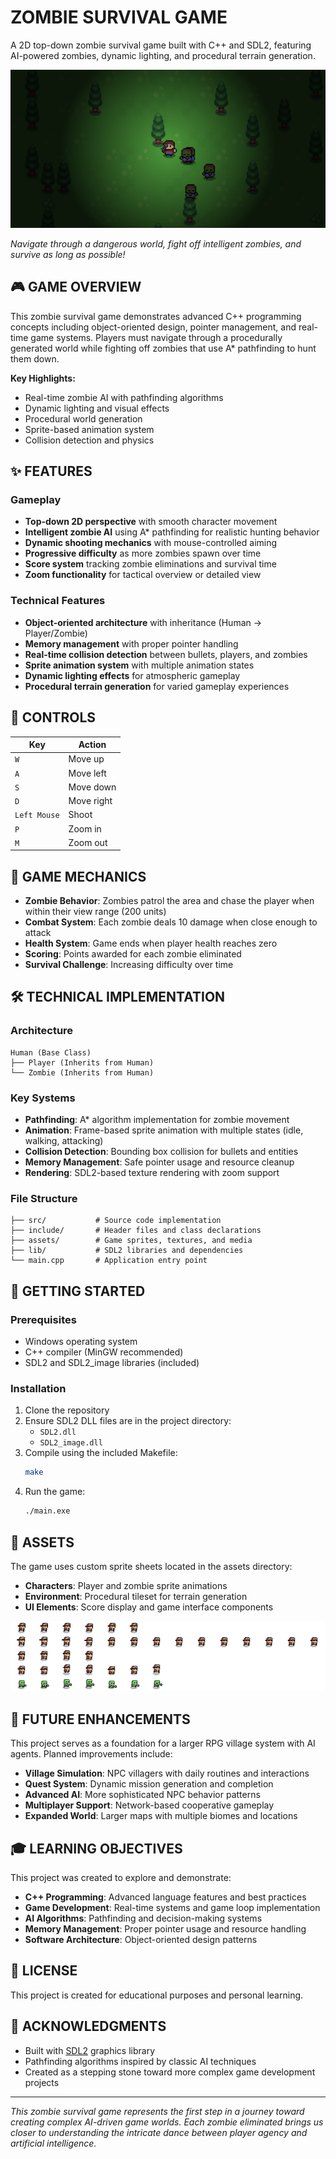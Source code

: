 # ZOMBIE SURVIVAL GAME

A 2D top-down zombie survival game built with C++ and SDL2, featuring AI-powered zombies, dynamic lighting, and procedural terrain generation.

![Game Preview](assets/screenshot.png)

*Navigate through a dangerous world, fight off intelligent zombies, and survive as long as possible!*

## 🎮 GAME OVERVIEW

This zombie survival game demonstrates advanced C++ programming concepts including object-oriented design, pointer management, and real-time game systems. Players must navigate through a procedurally generated world while fighting off zombies that use A* pathfinding to hunt them down.

**Key Highlights:**
- Real-time zombie AI with pathfinding algorithms
- Dynamic lighting and visual effects
- Procedural world generation
- Sprite-based animation system
- Collision detection and physics

## ✨ FEATURES

### Gameplay
- **Top-down 2D perspective** with smooth character movement
- **Intelligent zombie AI** using A* pathfinding for realistic hunting behavior
- **Dynamic shooting mechanics** with mouse-controlled aiming
- **Progressive difficulty** as more zombies spawn over time
- **Score system** tracking zombie eliminations and survival time
- **Zoom functionality** for tactical overview or detailed view

### Technical Features
- **Object-oriented architecture** with inheritance (Human → Player/Zombie)
- **Memory management** with proper pointer handling
- **Real-time collision detection** between bullets, players, and zombies
- **Sprite animation system** with multiple animation states
- **Dynamic lighting effects** for atmospheric gameplay
- **Procedural terrain generation** for varied gameplay experiences

## 🎯 CONTROLS

| Key | Action |
|-----|--------|
| `W` | Move up |
| `A` | Move left |
| `S` | Move down |
| `D` | Move right |
| `Left Mouse` | Shoot |
| `P` | Zoom in |
| `M` | Zoom out |

## 🧠 GAME MECHANICS

- **Zombie Behavior**: Zombies patrol the area and chase the player when within their view range (200 units)
- **Combat System**: Each zombie deals 10 damage when close enough to attack
- **Health System**: Game ends when player health reaches zero
- **Scoring**: Points awarded for each zombie eliminated
- **Survival Challenge**: Increasing difficulty over time

## 🛠️ TECHNICAL IMPLEMENTATION

### Architecture
```
Human (Base Class)
├── Player (Inherits from Human)
└── Zombie (Inherits from Human)
```

### Key Systems
- **Pathfinding**: A* algorithm implementation for zombie movement
- **Animation**: Frame-based sprite animation with multiple states (idle, walking, attacking)
- **Collision Detection**: Bounding box collision for bullets and entities
- **Memory Management**: Safe pointer usage and resource cleanup
- **Rendering**: SDL2-based texture rendering with zoom support

### File Structure
```
├── src/           # Source code implementation
├── include/       # Header files and class declarations
├── assets/        # Game sprites, textures, and media
├── lib/           # SDL2 libraries and dependencies
└── main.cpp       # Application entry point
```

## 🚀 GETTING STARTED

### Prerequisites
- Windows operating system
- C++ compiler (MinGW recommended)
- SDL2 and SDL2_image libraries (included)

### Installation
1. Clone the repository
2. Ensure SDL2 DLL files are in the project directory:
   - `SDL2.dll`
   - `SDL2_image.dll`
3. Compile using the included Makefile:
   ```bash
   make
   ```
4. Run the game:
   ```bash
   ./main.exe
   ```

## 🎨 ASSETS

The game uses custom sprite sheets located in the assets directory:
- **Characters**: Player and zombie sprite animations
- **Environment**: Procedural tileset for terrain generation
- **UI Elements**: Score display and game interface components

![Human and Zombie Sprites](assets/Character-and-Zombie.png)

## 🔮 FUTURE ENHANCEMENTS

This project serves as a foundation for a larger RPG village system with AI agents. Planned improvements include:

- **Village Simulation**: NPC villagers with daily routines and interactions
- **Quest System**: Dynamic mission generation and completion
- **Advanced AI**: More sophisticated NPC behavior patterns
- **Multiplayer Support**: Network-based cooperative gameplay
- **Expanded World**: Larger maps with multiple biomes and locations

## 🎓 LEARNING OBJECTIVES

This project was created to explore and demonstrate:
- **C++ Programming**: Advanced language features and best practices
- **Game Development**: Real-time systems and game loop implementation
- **AI Algorithms**: Pathfinding and decision-making systems
- **Memory Management**: Proper pointer usage and resource handling
- **Software Architecture**: Object-oriented design patterns

## 📄 LICENSE

This project is created for educational purposes and personal learning.

## 🙏 ACKNOWLEDGMENTS

- Built with [SDL2](https://www.libsdl.org/) graphics library
- Pathfinding algorithms inspired by classic AI techniques
- Created as a stepping stone toward more complex game development projects

---

*This zombie survival game represents the first step in a journey toward creating complex AI-driven game worlds. Each zombie eliminated brings us closer to understanding the intricate dance between player agency and artificial intelligence.*
```